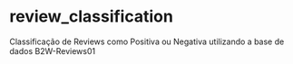 # review_classification
Classificação de Reviews como Positiva ou Negativa utilizando a base de dados B2W-Reviews01
